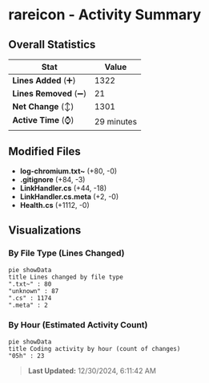 # rareicon - Activity Summary 

## Overall Statistics

| Stat                   | Value                                                             |
| ---------------------- | ----------------------------------------------------------------- |
| **Lines Added** (➕)   | 1322                                          |
| **Lines Removed** (➖) | 21                                        |
| **Net Change** (↕)    | 1301                |
| **Active Time** (⌚)   | 29 minutes |


## Modified Files
- **log-chromium.txt~** (+80, -0)
- **.gitignore** (+84, -3)
- **LinkHandler.cs** (+44, -18)
- **LinkHandler.cs.meta** (+2, -0)
- **Health.cs** (+1112, -0)

## Visualizations

### By File Type (Lines Changed)

```mermaid
pie showData
title Lines changed by file type
".txt~" : 80
"unknown" : 87
".cs" : 1174
".meta" : 2
```

### By Hour (Estimated Activity Count)

```mermaid
pie showData
title Coding activity by hour (count of changes)
"05h" : 23
```


> **Last Updated:** 12/30/2024, 6:11:42 AM